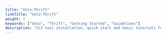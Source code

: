 ```yaml
---
title: "Volo-Thrift"
linkTitle: "Volo-Thrift"
weight: 2
keywords: ["Volo", "Thrift", "Getting Started", "Guidelines"]
description: "CLI tool installation, quick start and basic tutorials for Volo-Thrift."
---
```


